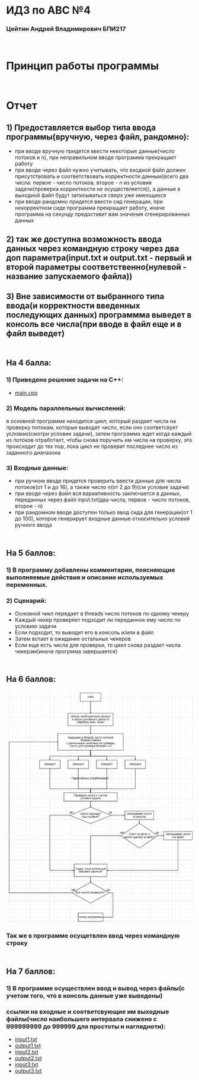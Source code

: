 # ИДЗ по АВС №4
### Цейтин Андрей Владимирович БПИ217
# <br> Принцип работы программы
# <br> Отчет
## 1) Предоставляется выбор типа ввода программы(вручную, через файл, рандомно):
* при вводе вручную придется ввести некоторые данные(число потоков и n), при неправильном вводе программа прекращает работу
* при вводе через файл нужно учитывать, что входной файл должен присутствовать и соответствовать корректности данным(всего два числа: первое - число потоков, второе - n из условия задачи(проверка корректности не осуществляется)), а данные в выходной файл будут записываться сверх уже имеющихся
* при вводе рандомно придется ввести сид генерации, при некорректном сиде программа прекращает работу, иначе программа на секунду предоставит вам значения сгенерированных данных
## 2) так же доступна возможность ввода данных через командную строку через два доп параметра(input.txt и output.txt - первый и второй параметры соответственно(нулевой - название запускаемого файла))
## 3) Вне зависимости от выбранного типа ввода(и корректности введенных последующих данных) программма выведет в консоль все числа(при вводе в файл еще и в файл выведет)
## <br> На 4 балла:
### 1) Приведено решение задачи на C++:
* [main.cpp](https://github.com/CehhGhost/ABC4/blob/main/main.cpp)
### 2) Модель параллельных вычислений:
в основной программе находится цикл, который раздает числа на проверку потокам, которые выводят число, если оно соответсвует условию(смотри условие задачи), затем программа ждет когда каждый из потоков отработает, чтобы снова поручить им числа на проверку, это происходит до тех пор, пока цикл не проверит последнее число из заданного диапазона
### 3) Входные данные:
* при ручном вводе придется проверить ввести данные для числа потоков(от 1 и до 16), а также число n(от 2 до 9)(см условие задачи)
* при вводе через файл вся вариативность заключается в данных, переданных через файл input.txt(два числа, первое - число потоков, второе - n)
* при рандомном вводе доступен только ввод сида для генерации(от 1 до 100), которое генерирует входные данные относительно условий ручного ввода
## <br> На 5 баллов:
### 1) В программу добавлены комментарии, поясняющие выполняемые действия и описание используемых переменных.
### 2) Сценарий:
* Основной чикл передает в threads число потоков по одному чекеру
* Каждый чекер проверяет подходит ли переданное ему число по условию задачи
* Если подходит, то выводит его в консоль и/или в файл
* Затем встает в ожидание остальных чекеров
* Если еще есть числа для проверки, то цикл снова раздает числа чекерам(иначе прогрмма завершается)
## <br> На 6 баллов:
![System](https://github.com/CehhGhost/ABC4/blob/main/System.png)
### Так же в программе осущетвлен ввод через командную строку
## <br> На 7 баллов:
### 1) В программе осуществлен ввод и вывод через файлы(с учетом того, что в консоль данные уже выведены)
### ссылки на входные и соответсвующие им выходные файлы(число наибольшего интервала снижено с 999999999 до 999999 для простоты и наглядноти):
* [input1.txt](https://github.com/CehhGhost/ABC4/blob/main/files/input1.txt)
* [output1.txt](https://github.com/CehhGhost/ABC4/blob/main/files/output1.txt)
* [input2.txt](https://github.com/CehhGhost/ABC4/blob/main/files/input2.txt)
* [output2.txt](https://github.com/CehhGhost/ABC4/blob/main/files/output2.txt)
* [input3.txt](https://github.com/CehhGhost/ABC4/blob/main/files/input3.txt)
* [output3.txt](https://github.com/CehhGhost/ABC4/blob/main/files/output3.txt)
